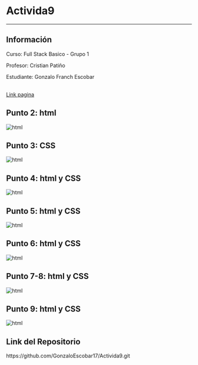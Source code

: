 # Activida9
<hr>

<h2>Información</h2>
<p>Curso: Full Stack Basico - Grupo 1</p>
<p>Profesor: Cristian Patiño</p>
<p>Estudiante: Gonzalo Franch Escobar</p>

<br>
<a href="https://GonzaloEscobar17.github.io/Activida9/">Link pagina</a>

<h2>Punto 2: html </h2>
<img src="./images/html.png" alt="html">

<h2>Punto 3: CSS </h2>
<img src="./images/imagenpagina.png" alt="html">

<h2>Punto 4: html y CSS </h2>
<img src="./images/punto4_html_css.png" alt="html">

<h2>Punto 5: html y CSS </h2>
<img src="./images/punto5_html_css.png" alt="html">

<h2>Punto 6: html y CSS </h2>
<img src="./images/punto6_html_css.png" alt="html">

<h2>Punto 7-8: html y CSS </h2>
<img src="./images/punto7_html_css.png" alt="html">

<h2>Punto 9: html y CSS </h2>
<img src="./images/punto9_html_css.png" alt="html"> 

<h2>Link del Repositorio </h2>
<link>https://github.com/GonzaloEscobar17/Activida9.git</link> 
